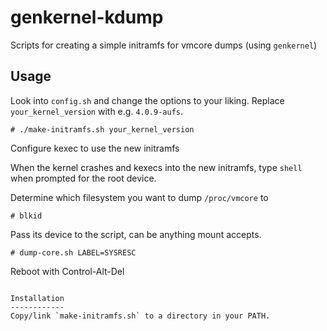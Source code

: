 genkernel-kdump
===============

Scripts for creating a simple initramfs for vmcore dumps (using `genkernel`)

Usage
-----
Look into `config.sh` and change the options to your liking.
Replace `your_kernel_version` with e.g. `4.0.9-aufs`.
```
# ./make-initramfs.sh your_kernel_version
```
Configure kexec to use the new initramfs


When the kernel crashes and kexecs into the new initramfs,
type `shell` when prompted for the root device.

Determine which filesystem you want to dump `/proc/vmcore` to
```
# blkid
```

Pass its device to the script, can be anything mount accepts.
```
# dump-core.sh LABEL=SYSRESC
```

Reboot with Control-Alt-Del
```

Installation
------------
Copy/link `make-initramfs.sh` to a directory in your PATH.
